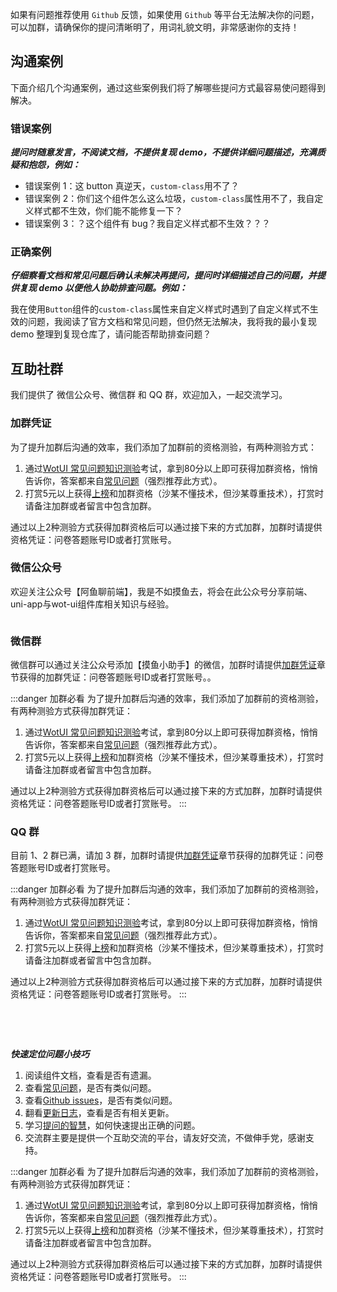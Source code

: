 
如果有问题推荐使用 `Github` 反馈，如果使用 `Github` 等平台无法解决你的问题，可以加群，请确保你的提问清晰明了，用词礼貌文明，非常感谢你的支持！


## 沟通案例

下面介绍几个沟通案例，通过这些案例我们将了解哪些提问方式最容易使问题得到解决。

### 错误案例

**_提问时随意发言，不阅读文档，不提供复现 demo，不提供详细问题描述，充满质疑和抱怨，例如：_**

- 错误案例 1：这 button 真逆天，`custom-class`用不了？
- 错误案例 2：你们这个组件怎么这么垃圾，`custom-class`属性用不了，我自定义样式都不生效，你们能不能修复一下？
- 错误案例 3：？这个组件有 bug？我自定义样式都不生效？？？


### 正确案例

**_仔细察看文档和常见问题后确认未解决再提问，提问时详细描述自己的问题，并提供复现 demo 以便他人协助排查问题。例如：_**

我在使用`Button`组件的`custom-class`属性来自定义样式时遇到了自定义样式不生效的问题，我阅读了官方文档和常见问题，但仍然无法解决，我将我的最小复现 demo 整理到复现仓库了，请问能否帮助排查问题？

## 互助社群

我们提供了 微信公众号、微信群 和 QQ 群，欢迎加入，一起交流学习。

### 加群凭证

为了提升加群后沟通的效率，我们添加了加群前的资格测验，有两种测验方式：  
1. 通过[WotUI 常见问题知识测验](https://wj.qq.com/s2/22106509/3c37/)考试，拿到80分以上即可获得加群资格，悄悄告诉你，答案都来自[常见问题](./common-problems)（强烈推荐此方式）。
2. 打赏5元以上获得[上榜](../reward/donor)和加群资格（沙某不懂技术，但沙某尊重技术），打赏时请备注加群或者留言中包含加群。

通过以上2种测验方式获得加群资格后可以通过接下来的方式加群，加群时请提供资格凭证：问卷答题账号ID或者打赏账号。

### 微信公众号

欢迎关注公众号【阿鱼聊前端】，我是不如摸鱼去，将会在此公众号分享前端、uni-app与wot-ui组件库相关知识与经验。

<div style="display: flex;gap:24px;">
  <img style="min-width: 250px;max-width:400px; height: auto;" :src="wechatPublicAccount" />
</div>

### 微信群

微信群可以通过关注公众号添加【摸鱼小助手】的微信，加群时请提供[加群凭证](#加群凭证)章节获得的加群凭证：问卷答题账号ID或者打赏账号。。

:::danger 加群必看
为了提升加群后沟通的效率，我们添加了加群前的资格测验，有两种测验方式获得加群凭证：  
1. 通过[WotUI 常见问题知识测验](https://wj.qq.com/s2/22106509/3c37/)考试，拿到80分以上即可获得加群资格，悄悄告诉你，答案都来自[常见问题](./common-problems)（强烈推荐此方式）。
2. 打赏5元以上获得[上榜](../reward/donor)和加群资格（沙某不懂技术，但沙某尊重技术），打赏时请备注加群或者留言中包含加群。

通过以上2种测验方式获得加群资格后可以通过接下来的方式加群，加群时请提供资格凭证：问卷答题账号ID或者打赏账号。
:::

### QQ 群

目前 1、2 群已满，请加 3 群，加群时请提供[加群凭证](#加群凭证)章节获得的加群凭证：问卷答题账号ID或者打赏账号。

:::danger 加群必看
为了提升加群后沟通的效率，我们添加了加群前的资格测验，有两种测验方式获得加群凭证：  
1. 通过[WotUI 常见问题知识测验](https://wj.qq.com/s2/22106509/3c37/)考试，拿到80分以上即可获得加群资格，悄悄告诉你，答案都来自[常见问题](./common-problems)（强烈推荐此方式）。
2. 打赏5元以上获得[上榜](../reward/donor)和加群资格（沙某不懂技术，但沙某尊重技术），打赏时请备注加群或者留言中包含加群。

通过以上2种测验方式获得加群资格后可以通过接下来的方式加群，加群时请提供资格凭证：问卷答题账号ID或者打赏账号。
:::

<div style="display: flex;gap:24px;flex-wrap: wrap;">
  <img style="width: 250px; height: auto;" :src="QQ1" @click="handleClick" :style="{filter: checked ? 'none' : 'blur(5px)'}" />
  <img style="width: 250px; height: auto;" :src="QQ2" @click="handleClick" :style="{filter: checked ? 'none' : 'blur(5px)'}" />
  <img style="width: 250px; height: auto;" :src="QQ3" @click="handleClick" :style="{filter: checked ? 'none' : 'blur(5px)'}" />
</div>

***快速定位问题小技巧***
1. 阅读组件文档，查看是否有遗漏。
2. 查看[常见问题](/guide/common-problems)，是否有类似问题。
3. 查看[Github issues](https://github.com/Moonofweisheng/wot-design-uni/issues)，是否有类似问题。
4. 翻看[更新日志](/guide/changelog)，查看是否有相关更新。
5. 学习[提问的智慧](https://lug.ustc.edu.cn/wiki/doc/smart-questions/)，如何快速提出正确的问题。
6. 交流群主要是提供一个互助交流的平台，请友好交流，不做伸手党，感谢支持。

:::danger 加群必看
为了提升加群后沟通的效率，我们添加了加群前的资格测验，有两种测验方式获得加群凭证：  
1. 通过[WotUI 常见问题知识测验](https://wj.qq.com/s2/22106509/3c37/)考试，拿到80分以上即可获得加群资格，悄悄告诉你，答案都来自[常见问题](./common-problems)（强烈推荐此方式）。
2. 打赏5元以上获得[上榜](../reward/donor)和加群资格（沙某不懂技术，但沙某尊重技术），打赏时请备注加群或者留言中包含加群。

通过以上2种测验方式获得加群资格后可以通过接下来的方式加群，加群时请提供资格凭证：问卷答题账号ID或者打赏账号。
:::

<el-checkbox  v-model="checked" label="我已阅读，并保证提问时遵守以上规范" />


<script setup>
import { ElMessage, ElMessageBox } from 'element-plus'
import { ref } from 'vue'
import QQ1 from '/QQ1.jpg'
import QQ2 from '/QQ2.jpg'
import QQ3 from '/QQ3.jpg'
import wechatPublicAccount from '/wechatPublicAccount.png'


const checked = ref(false)

function handleClick() {
  if (!checked.value) {
  ElMessageBox.alert('请阅读以上沟通案例和小技巧并在下方勾选我已阅读，加群前请通过加群资格测验获得加群凭证，保证提问时遵守相关规范后可以加群。以任何形式加入到群聊，即表示同意遵守相关规范，请知悉', '提示', {
    confirmButtonText: '我知道了',
  })
  }
}
</script>
